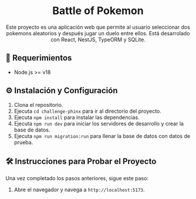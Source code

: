 <div align="center">


# Battle of Pokemon

Este proyecto es una aplicación web que permite al usuario seleccionar dos pokemons aleatorios y después jugar un duelo entre ellos. Está desarrolado con React, NestJS, TypeORM y SQLite.

</div>

## 📝 Requerimientos

- Node.js >= v18

## ⚙️ Instalación y Configuración

1. Clona el repositorio.
2. Ejecuta `cd challenge-phinx` para ir al directorio del proyecto.
3. Ejecuta `npm install` para instalar las dependencias.
4. Ejecuta `npm run dev` para iniciar los servidores de desarrollo y crear la base de datos.
5. Ejecuta `npm run migration:run` para llenar la base de datos con datos de prueba.

## 🛠️ Instrucciones para Probar el Proyecto

Una vez completado los pasos anteriores, sigue este paso:

1. Abre el navegador y navega a `http://localhost:5173`.
